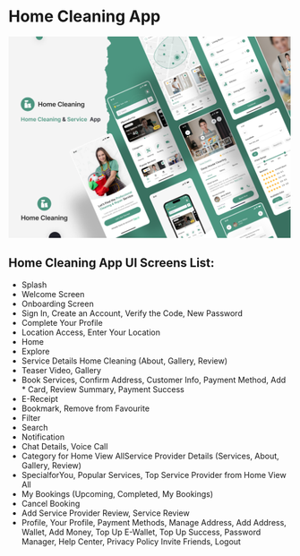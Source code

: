 # Home Cleaning App

[![Product Name Screen Shot][product-screenshot]](https://www.insightlancer.com/figma-ui-kits/home-service-app-ui-kit/)

## Home Cleaning App UI Screens List:

* Splash
* Welcome Screen
* Onboarding Screen
* Sign In, Create an Account, Verify the Code, New Password
* Complete Your Profile
* Location Access, Enter Your Location
* Home
* Explore
* Service Details Home Cleaning (About, Gallery, Review)
* Teaser Video, Gallery
* Book Services, Confirm Address, Customer Info, Payment Method, Add * Card, Review Summary, Payment Success
* E-Receipt
* Bookmark, Remove from Favourite
* Filter
* Search
* Notification
* Chat Details, Voice Call
* Category for Home View AllService Provider Details (Services, About, Gallery, Review)
* SpecialforYou, Popular Services, Top Service Provider from Home View All
* My Bookings (Upcoming, Completed, My Bookings)
* Cancel Booking
* Add Service Provider Review, Service Review
* Profile, Your Profile, Payment Methods, Manage Address, Add Address, Wallet, Add Money, Top Up E-Wallet, Top Up Success, Password Manager, Help Center, Privacy Policy Invite Friends, Logout


<!-- MARKDOWN LINKS & IMAGES -->
[product-screenshot]: assets/images/screenshot.png
